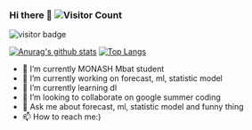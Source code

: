 ### Hi there 👋 ![Visitor Count](https://profile-counter.glitch.me/gongchenjie/count.svg)

<!--
**gongchenjie/gongchenjie** is a ✨ _special_ ✨ repository because its `README.md` (this file) appears on your GitHub profile.

Here are some ideas to get you started:

- 🔭 I’m currently working on ...
- 🌱 I’m currently learning ...
- 👯 I’m looking to collaborate on ...
- 🤔 I’m looking for help with ...
- 💬 Ask me about ...
- 📫 How to reach me: ...
- 😄 Pronouns: ...
- ⚡ Fun fact: ...
-->


<!--
**cgon0007/cgon0007** is a ✨ _special_ ✨ repository because its `README.md` (this file) appears on your GitHub profile.

Here are some ideas to get you started:

- 🔭 I’m currently working on ...
- 🌱 I’m currently learning ...
- 👯 I’m looking to collaborate on ...
- 🤔 I’m looking for help with ...
- 💬 Ask me about ...
- 📫 How to reach me: ...
- 😄 Pronouns: ...
- ⚡ Fun fact: ...
-->

![visitor badge](https://visitor-badge.glitch.me/badge?page_id=cgon0007.visitor-badge&left_color=green&right_color=red&left_text=Hello%20Your%20Are%20Vistors:)

[![Anurag's github stats](https://github-readme-stats.vercel.app/api?username=gongchenjie "![Anurag's github stats")](https://github.com/anuraghazra/github-readme-stats)
[![Top Langs](https://github-readme-stats.vercel.app/api/top-langs/?username=gongchenjie)](https://github.com/Christmas/github-readme-stats)



- 🌱 I’m currently MONASH Mbat student
- 🔭 I’m currently working on forecast, ml, statistic model
- 🌱 I’m currently learning dl
- 👯 I’m looking to collaborate on google summer coding
- 💬 Ask me about forecast, ml, statistic model and funny thing
- 📫 How to reach me:)


